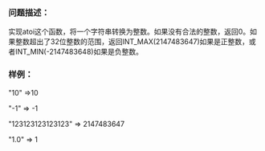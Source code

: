### 问题描述：
实现atoi这个函数，将一个字符串转换为整数。如果没有合法的整数，返回0。如果整数超出了32位整数的范围，返回INT_MAX(2147483647)如果是正整数，或者INT_MIN(-2147483648)如果是负整数。

### 样例：
"10" =>10

"-1" => -1

"123123123123123" => 2147483647

"1.0" => 1
